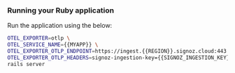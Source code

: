 ### Running your Ruby application

Run the application using the below:

```bash
OTEL_EXPORTER=otlp \
OTEL_SERVICE_NAME={{MYAPP}} \
OTEL_EXPORTER_OTLP_ENDPOINT=https://ingest.{{REGION}}.signoz.cloud:443 \
OTEL_EXPORTER_OTLP_HEADERS=signoz-ingestion-key={{SIGNOZ_INGESTION_KEY}} \
rails server
```